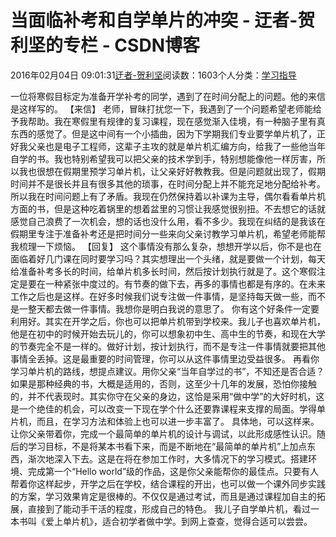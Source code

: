 
# 当面临补考和自学单片的冲突 - 迂者-贺利坚的专栏 - CSDN博客

2016年02月04日 09:01:31[迂者-贺利坚](https://me.csdn.net/sxhelijian)阅读数：1603个人分类：[学习指导																](https://blog.csdn.net/sxhelijian/article/category/1106461)



一位将寒假目标定为准备开学补考的同学，遇到了在时间分配上的问题。他的来信是这样写的。
【来信】
老师，冒昧打扰您一下，我遇到了一个问题希望老师能给予我帮助。我在寒假里有规律的复习课程，现在感觉渐入佳境，有一种脑子里有真东西的感觉了。但是这中间有一个小插曲，因为下学期我们专业要学单片机了，正好我父亲也是电子工程师，这辈子主攻的就是单片机汇编方向，给我了一些他当年自学的书。我也特别希望我可以把父亲的技术学到手，特别想能像他一样厉害，所以我也很想在假期里预学习单片机，让父亲好好教教我。但是问题就出现了，假期时间并不是很长并且有很多其他的琐事，在时间分配上并不能充足地分配给补考。所以我在时间问题上有了矛盾。我现在仍然保持着以补课为主导，偶尔看看单片机方面的书，但是这种吃着锅里的想着盆里的习惯让我感觉很别扭。不去想它的话就感觉自己浪费了一次机会，想的话也没什么用，看不多少。我现在纠结的是我该在假期里专注于准备补考还是把时间分一些来向父亲讨教学习单片机，希望老师能帮我梳理一下烦恼。
【回复】
这个事情没有那么复杂，想想开学以后，你不是也在面临着好几门课在同时要学习吗？其实想理出一个头绪，就是要做一个计划，每天给准备补考多长的时间，给单片机多长时间，然后按计划执行就是了。这个寒假注定是要在一种紧张中度过的。有节奏的做下去，再多的事情也都是有序的。在未来工作之后也是这样。在好多时候我们说专注做一件事情，是坚持每天做一些，而不是一整天都去做一件事情。我想你是明白我说的意思了。
你有这个好条件一定要利用好。其实在开学之后，你也可以把单片机带到学校来。我儿子也喜欢单片机，他是在初中的时候开始去玩儿的，你可以想象初中生、高中生的节奏，和现在大学的节奏完全不是一样的。做好计划，按计划执行，而不是专注一件事情就要把其他事情全丢掉。这是最重要的时间管理，你可以从这件事情里边受益很多。
再看你学习单片机的路线，想提点建议。用你父亲“当年自学过的书”，不知还是否合适？如果是那种经典的书，大概是适用的，否则，这至少十几年的发展，恐怕你接触的，并不代表现时。其实你守在父亲的身边，这恰是采用“做中学”的大好时机，这是一个绝佳的机会，可以改变一下现在学个什么还要靠课程来支撑的局面。学得单片机，而且，在学习方法和体验上也可以进一步丰富了。
具体地，可以这样来。让你父亲带着你，完成一个最简单的单片机的设计与调试，以此形成感性认识。随后的学习目标，不是将某本书看下来，而是不断地在“最简单的单片机”上加点东西，渐次地深入下去。这是在将在参加工作时，大多情况下的学习模式。搭建环境、完成第一个“Hello world”级的作品，这是你父亲能帮你的最佳点。只要有人帮着你这样起步，开学之后在学校，结合课程的开出，也可以做一个课外同步实践的方案，学习效果肯定是很棒的。不仅仅是通过考试，而且是通过课程加自主的拓展，直接到了能动手干活的程度，形成自己的特色。
我儿子自学单片机，看过一本书叫《爱上单片机》，适合初学者做中学。到网上查查，觉得合适可以尝尝。

